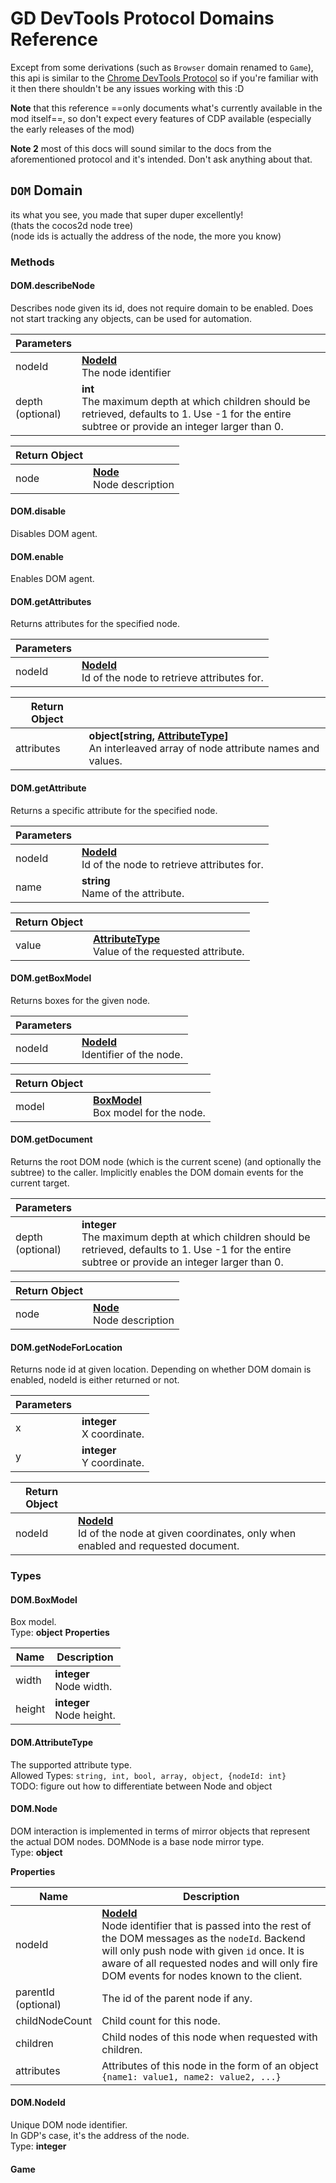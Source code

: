 # GD DevTools Protocol Domains Reference

Except from some derivations (such as `Browser` domain renamed to `Game`), this api is similar to the [Chrome DevTools Protocol](https://chromedevtools.github.io/devtools-protocol/) so if you're familiar with it then there shouldn't be any issues working with this :D

**Note** that this reference ==only documents what's currently available in the mod itself==, so don't expect every features of CDP available (especially the early releases of the mod)

**Note 2** most of this docs will sound similar to the docs from the aforementioned protocol and it's intended. Don't ask anything about that.


## `DOM` Domain
its what you see, you made that super duper excellently!  
(thats the cocos2d node tree)  
(node ids is actually the address of the node, the more you know)  

### Methods

#### DOM.describeNode
Describes node given its id, does not require domain to be enabled. Does not start tracking any objects, can be used for automation.

| Parameters | |
|---|---|
| nodeId | **[NodeId](#domnodeid)**<br>The node identifier |
| depth<br>(optional) | **int**<br>The maximum depth at which children should be retrieved, defaults to 1. Use -1 for the entire subtree or provide an integer larger than 0. |

| Return Object | |
|---|---|
| node | **[Node](#domnode)**<br>Node description |

#### DOM.disable
Disables DOM agent.

#### DOM.enable
Enables DOM agent.

#### DOM.getAttributes
Returns attributes for the specified node.  

| Parameters | |
|---|---|
| nodeId | **[NodeId](#domnodeid)**<br>Id of the node to retrieve attributes for. |

| Return Object | |
|---|---|
| attributes | **object[string, [AttributeType](#domattributetype)]**<br>An interleaved array of node attribute names and values. |

#### DOM.getAttribute
Returns a specific attribute for the specified node.  

| Parameters | |
|---|---|
| nodeId | **[NodeId](#domnodeid)**<br>Id of the node to retrieve attributes for. |
| name | **string**<br>Name of the attribute. |

| Return Object | |
|---|---|
| value | **[AttributeType](#domattributetype)**<br>Value of the requested attribute. |

#### DOM.getBoxModel
Returns boxes for the given node.

| Parameters | |
|---|---|
| nodeId | **[NodeId](#domnodeid)**<br>Identifier of the node. |

| Return Object | |
|---|---|
| model | **[BoxModel](#domattributetype)**<br>Box model for the node. |

#### DOM.getDocument
Returns the root DOM node (which is the current scene) (and optionally the subtree) to the caller. Implicitly enables the DOM domain events for the current target.

| Parameters | |
|---|---|
| depth<br>(optional) | **integer**<br>The maximum depth at which children should be retrieved, defaults to 1. Use -1 for the entire subtree or provide an integer larger than 0. |

| Return Object | |
|---|---|
| node | **[Node](#domnode)**<br>Node description |

#### DOM.getNodeForLocation
Returns node id at given location. Depending on whether DOM domain is enabled, nodeId is either returned or not.

| Parameters | |
|---|---|
| x | **integer**<br>X coordinate. |
| y | **integer**<br>Y coordinate. |

| Return Object | |
|---|---|
| nodeId | **[NodeId](#domnodeid)**<br>Id of the node at given coordinates, only when enabled and requested document. |

### Types 
#### DOM.BoxModel
Box model.  
Type: **object**
**Properties**

| Name | Description |
|---|---|
| width | **integer**<br>Node width. |
| height | **integer**<br>Node height. |

#### DOM.AttributeType
The supported attribute type.  
Allowed Types: `string, int, bool, array, object, {nodeId: int}`  
TODO: figure out how to differentiate between Node and object

#### DOM.Node
DOM interaction is implemented in terms of mirror objects that represent the actual DOM nodes. DOMNode is a base node mirror type.  
Type: **object**

**Properties**

| Name | Description |
|---|---|
| nodeId | **[NodeId](#domnodeid)**<br>Node identifier that is passed into the rest of the DOM messages as the `nodeId`. Backend will only push node with given `id` once. It is aware of all requested nodes and will only fire DOM events for nodes known to the client. |
| parentId<br>(optional) |  The id of the parent node if any. |
| childNodeCount | Child count for this node. |
| children | Child nodes of this node when requested with children. |
| attributes | Attributes of this node in the form of an object `{name1: value1, name2: value2, ...}` |

#### DOM.NodeId
Unique DOM node identifier.  
In GDP's case, it's the address of the node.  
Type: **integer**

#### Game